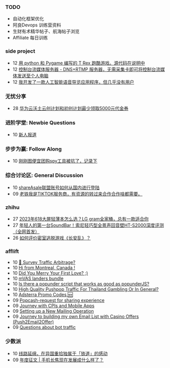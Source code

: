 ### TODO
-  自动化框架优化
-  阿良Devops 训练营资料
-  生财有术精华帖子、航海帖子浏览
-  Affiliate 每日训练

### side project
<!-- sideproject:START -->
-  12 [用 python 和 Pygame 编写的 T Rex 跑酷游戏。源代码在说明中](https://www.youtube.com/watch?v=pZySIXSelCA)
-  12 [控制台流媒体服务器 - DNS+RTMP 服务器，无需采集卡即可将控制台流媒体发送至个人电脑](https://github.com/Aioros/console-streaming-server)
-  12 [我开发了一款人工智能语音导览应用程序，但几乎没有用户](https://www.reddit.com/r/SideProject/comments/18gpp0e/ive_built_an_ai_audio_tour_app_but_have_almost_no/)<!-- sideproject:END -->


### 无忧分享
<!-- ruyo:START -->
-  28 [华为云沃土云创计划和初创计划最少领取5000元代金券](https://51.ruyo.net/18617.html)<!-- ruyo:END -->

### 进阶学堂: Newbie Questions
<!-- advertcn1:START -->
-  10 [新人报道](https://www.advertcn.com/thread-114284-1-1.html)<!-- advertcn1:END -->

### 步步为赢: Follow Along
<!-- advertcn2:START -->
-  10 [刚刚图便宜团购spy工具被坑了，记录下](https://www.advertcn.com/thread-113954-1-1.html)<!-- advertcn2:END -->

### 综合讨论区: General Discussion
<!-- advertcn3:START -->
-  10 [shareAsale联盟账号如何从国内进行登陆](https://www.advertcn.com/thread-114285-1-1.html)
-  09 [老铁我是TIKTOK服务商，有资源的转过来合作合作啥都需要。](https://www.advertcn.com/thread-114283-1-1.html)<!-- advertcn3:END -->


### zhihu
<!-- zhihu:START -->
-  27 [2023年618大屏轻薄本怎么选？LG gram全家桶，总有一款适合你](http://zhuanlan.zhihu.com/p/632641888?utm_campaign=rss&utm_medium=rss&utm_source=rss&utm_content=title)
-  27 [年轻人的第一台SoundBar！索尼轻巧型全景声回音壁HT-S2000深度评测（全网首发）](http://zhuanlan.zhihu.com/p/630990296?utm_campaign=rss&utm_medium=rss&utm_source=rss&utm_content=title)
-  26 [如何评价密室逃脱游戏《长安乱》？](http://www.zhihu.com/question/563950552/answer/3045961312?utm_campaign=rss&utm_medium=rss&utm_source=rss&utm_content=title)<!-- zhihu:END -->

### afflift
<!-- afflift:START -->
-  10 [🚦 Survey Traffic Arbitrage?](https://afflift.com/f/threads/%F0%9F%9A%A6-survey-traffic-arbitrage.12508/)
-  10 [Hi from Montreal, Canada !](https://afflift.com/f/threads/hi-from-montreal-canada.12498/)
-  10 [Did You Merry Your First Love? ;&rpar;](https://afflift.com/f/threads/did-you-merry-your-first-love.12751/)
-  10 [mVAS landers bundle](https://afflift.com/f/threads/mvas-landers-bundle.12774/)
-  10 [Is there a popunder script that works as good as popunderJS?](https://afflift.com/f/threads/is-there-a-popunder-script-that-works-as-good-as-popunderjs.12772/)
-  10 [High Quality Pushpop Traffic For Thailand Gambling Or In General?](https://afflift.com/f/threads/high-quality-pushpop-traffic-for-thailand-gambling-or-in-general.12706/)
-  10 [Adsterra Promo Codes 🆕](https://afflift.com/f/threads/adsterra-promo-codes-%F0%9F%86%95.12769/)
-  09 [Popcash-request for sharing experience](https://afflift.com/f/threads/popcash-request-for-sharing-experience.11951/)
-  09 [Journey with CPIs and Mobile Apps](https://afflift.com/f/threads/journey-with-cpis-and-mobile-apps.12762/)
-  09 [Setting up a New Mailing Operation](https://afflift.com/f/threads/setting-up-a-new-mailing-operation.12771/)
-  09 [Journey to building my own Email List with Casino Offers &lpar;Push2Email2Offer&rpar;](https://afflift.com/f/threads/journey-to-building-my-own-email-list-with-casino-offers-push2email2offer.12696/)
-  09 [Questions about bot traffic](https://afflift.com/f/threads/questions-about-bot-traffic.12637/)<!-- afflift:END -->

### 少数派
<!-- sspai:START -->
-  10 [线路延绵，在异国重拾独属于「铁道」的感动](https://sspai.com/post/85299)
-  09 [年度征文 | 手机长焦现在发展成什么样了？](https://sspai.com/post/86906)<!-- sspai:END -->
